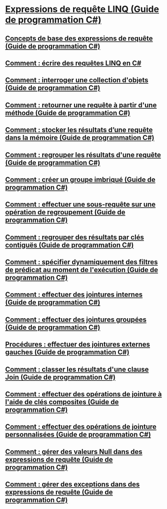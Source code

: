 # [Expressions de requête LINQ (Guide de programmation C#)](index.md)
## [Concepts de base des expressions de requête (Guide de programmation C#)](query-expression-basics.md)
## [Comment : écrire des requêtes LINQ en C#](how-to-write-linq-queries.md)
## [Comment : interroger une collection d'objets (Guide de programmation C#)](how-to-query-a-collection-of-objects.md)
## [Comment : retourner une requête à partir d'une méthode (Guide de programmation C#)](how-to-return-a-query-from-a-method.md)
## [Comment : stocker les résultats d’une requête dans la mémoire (Guide de programmation C#)](how-to-store-the-results-of-a-query-in-memory.md)
## [Comment : regrouper les résultats d'une requête (Guide de programmation C#)](how-to-group-query-results.md)
## [Comment : créer un groupe imbriqué (Guide de programmation C#)](how-to-create-a-nested-group.md)
## [Comment : effectuer une sous-requête sur une opération de regroupement (Guide de programmation C#)](how-to-perform-a-subquery-on-a-grouping-operation.md)
## [Comment : regrouper des résultats par clés contiguës (Guide de programmation C#)](how-to-group-results-by-contiguous-keys.md)
## [Comment : spécifier dynamiquement des filtres de prédicat au moment de l'exécution (Guide de programmation C#)](how-to-dynamically-specify-predicate-filters-at-runtime.md)
## [Comment : effectuer des jointures internes (Guide de programmation C#)](how-to-perform-inner-joins.md)
## [Comment : effectuer des jointures groupées (Guide de programmation C#)](how-to-perform-grouped-joins.md)
## [Procédures : effectuer des jointures externes gauches (Guide de programmation C#)](how-to-perform-left-outer-joins.md)
## [Comment : classer les résultats d'une clause Join (Guide de programmation C#)](how-to-order-the-results-of-a-join-clause.md)
## [Comment : effectuer des opérations de jointure à l'aide de clés composites (Guide de programmation C#)](how-to-join-by-using-composite-keys.md)
## [Comment : effectuer des opérations de jointure personnalisées (Guide de programmation C#)](how-to-perform-custom-join-operations.md)
## [Comment : gérer des valeurs Null dans des expressions de requête (Guide de programmation C#)](how-to-handle-null-values-in-query-expressions.md)
## [Comment : gérer des exceptions dans des expressions de requête (Guide de programmation C#)](how-to-handle-exceptions-in-query-expressions.md)
